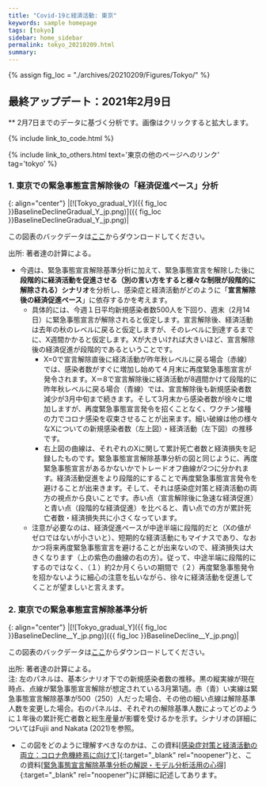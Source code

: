 ```yaml
---
title: "Covid-19と経済活動: 東京"
keywords: sample homepage
tags: [tokyo]
sidebar: home_sidebar
permalink: tokyo_20210209.html
summary:
---
```


{% assign fig_loc = "./archives/20210209/Figures/Tokyo/" %}

## 最終アップデート：2021年2月9日
** 2月7日までのデータに基づく分析です。画像はクリックすると拡大します。

{% include link_to_code.html %}

{% include link_to_others.html text='東京の他のページへのリンク' tag='tokyo' %}

### 1. 東京での緊急事態宣言解除後の「経済促進ペース」分析

{: align="center"}
|[![Tokyo_gradual_Y]({{ fig_loc }}BaselineDeclineGradual_Y_jp.png)]({{ fig_loc }}BaselineDeclineGradual_Y_jp.png)|

この図表のバックデータは[ここ](./archives/20210209/Figures/Tokyo/BackData_GradualTokyo_20210209.xls)からダウンロードしてください。
<!--この図表のバックデータは<a href="https://github.com/Covid19OutputJapan/Covid19OutputJapan.github.io/tree/main/archives/20210209/Figures/Tokyo/BackData_GradualTokyo_20210209.xls">ここ</a>からダウンロードしてください。-->

出所: 著者達の計算による。

- 今週は、緊急事態宣言解除基準分析に加えて、緊急事態宣言を解除した後に<b>段階的に経済活動を促進させる（別の言い方をすると様々な制限が段階的に解除される）シナリオ</b>を分析し、感染症と経済活動がどのように「<b>宣言解除後の経済促進ペース</b>」に依存するかを考えます。
  - 具体的には、今週１日平均新規感染者数500人を下回り、週末（2月14日）に緊急事態宣言が解除されると仮定します。宣言解除後、経済活動は去年の秋のレベルに戻ると仮定しますが、そのレベルに到達するまでに、X週間かかると仮定します。Xが大きいければ大きいほど、宣言解除後の経済促進が段階的であるということです。
    - X=0で宣言解除直後に経済活動が昨年秋レベルに戻る場合（赤線）では、感染者数がすぐに増加し始めて４月末に再度緊急事態宣言が発令されます。X＝8で宣言解除後に経済活動が8週間かけて段階的に昨年秋レベルに戻る場合（青線）では、宣言解除後も新規感染者数減少が3月中旬まで続きます。そして3月末から感染者数が徐々に増加しますが、再度緊急事態宣言発令を招くことなく、ワクチン接種の力でコロナ感染を収束させることが出来ます。細い破線は他の様々なXについての新規感染者数（左上図）・経済活動（左下図）の推移です。
    - 右上図の曲線は、それぞれのXに関して累計死亡者数と経済損失を記録したものです。緊急事態宣言解除基準分析の図と同じように、再度緊急事態宣言があるかないかでトレードオフ曲線が2つに分かれます。経済活動促進をより段階的にすることで再度緊急事態宣言発令を避けることが出来きます。そして、それは感染症対策と経済活動の両方の視点から良いことです。赤い点（宣言解除後に急速な経済促進）と青い点（段階的な経済促進）を比べると、青い点での方が累計死亡者数・経済損失共に小さくなっています。
  - 注意が必要なのは、経済促進ペースが中途半端に段階的だと（Xの値がゼロではないが小さいと）、短期的な経済活動にもマイナスであり、なおかつ将来再度緊急事態宣言を避けることが出来ないので、経済損失は大きくなります（上の紫色の曲線の右の方）。従って、中途半端に段階的にするのではなく、（１）約2か月くらいの期間で（２）再度緊急事態発令を招かないように細心の注意を払いながら、徐々に経済活動を促進してくことが望ましいと言えます。

### 2. 東京での緊急事態宣言解除基準分析

{: align="center"}
|[![Tokyo_gradual_Y]({{ fig_loc }}BaselineDecline__Y_jp.png)]({{ fig_loc }}BaselineDecline__Y_jp.png)|

この図表のバックデータは[ここ](./archives/20210209/Figures/Tokyo/BackData_Tokyo_20210209.xls)からダウンロードしてください。
<!--この図表のバックデータは<a href="https://github.com/Covid19OutputJapan/Covid19OutputJapan.github.io/tree/main/archives/20210209/Figures/Tokyo/BackData_Tokyo_20210209.xls">ここ</a>からダウンロードしてください。-->

出所: 著者達の計算による。<br>
注: 左のパネルは、基本シナリオ下での新規感染者数の推移。黒の縦実線が現在時点、点線が緊急事態宣言解除が想定されている3月第1週。赤（青）い実線は緊急事態宣言解除基準が500（250）人だった場合、その他の細い点線は解除基準人数を変更した場合。右のパネルは、それぞれの解除基準人数によってどのように１年後の累計死亡者数と総生産量が影響を受けるかを示す。シナリオの詳細についてはFujii and Nakata (2021)を参照。

- この図をどのように理解すべきなのかは、この資料[[感染症対策と経済活動の両立：コロナ危機終焉に向けて]](./files/Covid19OutputJapan_20210206.pdf){:target="_blank" rel="noopener"}と、この資料[[緊急事態宣言解除基準分析の解説・モデル分析活用の心得]](./files/Covid19OutputJapan_Note_20210206.pdf){:target="_blank" rel="noopener"}に詳細に記述してあります。
